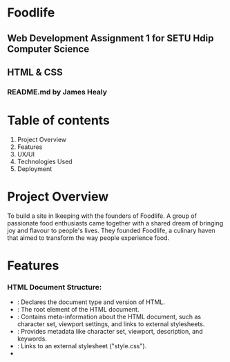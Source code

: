 # Foodlife
## Web Development Assignment 1 for SETU Hdip Computer Science
## HTML & CSS
### README.md by James Healy

# Table of contents

1. Project Overview
2. Features
3. UX/UI
4. Technologies Used
5. Deployment

# Project Overview

To build a site in lkeeping with the founders of Foodlife. A group of passionate food enthusiasts came together with a shared dream of bringing joy and flavour to people's lives. They founded Foodlife, a culinary haven that aimed to transform the way people experience food.

# Features

### HTML Document Structure:

* <!DOCTYPE html>: Declares the document type and version of HTML.
* <html>: The root element of the HTML document.
* <head>: Contains meta-information about the HTML document, such as character set, viewport settings, and links to external stylesheets.
* <meta>: Provides metadata like character set, viewport, description, and keywords.
* <link>: Links to an external stylesheet ("style.css").
* <title>: Sets the title of the webpage.
* <body>: Contains the main content of the HTML document.

### Header Section:

*<header>: Contains the website's header, including a logo and navigation menu.
* <a>: Links the logo to the homepage.
* <nav>: Defines the navigation menu.
* <ul> and <li>`: Unordered list and list items for the navigation links.
* <a>: Defines each navigation link.

### Main Content Section:

* <main>: Wraps the main content of the website.

### Footer Section:

* <footer>: Contains copyright information and a placeholder for social links.
* <p>: Displays the copyright notice.
* Comment: A placeholder for social links, indicating that they should be added but not implemented in the provided code.

# UX/UI Section 

## Website Goals

### As the website owner
1. I want to gain as many views as possible.
2. I want to gain as many customers as possible.
3. I want to provide as much informitave information as possible to gain peoples interest in our service.

## User Goals

### As a first time visitor
1. I want to easily understand the product and whats being offered.
2. I want to understand the company and thier ethics.
3. I want to ask questions and learn about different options.
4. I want to view the website on all different media devices.

### As a returning visitor
1. I want to navigate quickly to get what I came for.
2. I want to be able to contact the company.
3. I want to know what other options are available.

# Technologies Used

### Languages

1. HTML
2. CSS

### Frameworks and Tools

1. Github
2. Gitpod

# Deployment

### The site was deployed to GitHub pages. The steps taken are as follows:

1. Log in to Github
2. In the repository "Foodlife", navigate to the settings tab from the top menu.
3. In settings select pages.
4. From the source section, select the Master Branch and then save.
5. The page is refreshed and you will then see the URL of your website.
